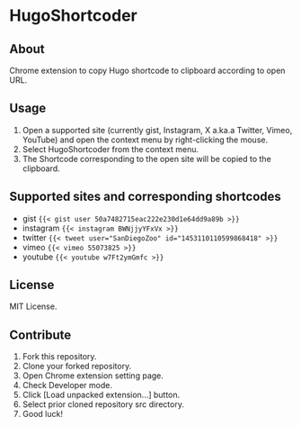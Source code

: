 HugoShortcoder
=================

## About

Chrome extension to copy Hugo shortcode to clipboard according to open URL.

## Usage

1. Open a supported site (currently gist, Instagram, X a.ka.a Twitter, Vimeo, YouTube) and open the context menu by right-clicking the mouse.
1. Select HugoShortcoder from the context menu.
1. The Shortcode corresponding to the open site will be copied to the clipboard.

## Supported sites and corresponding shortcodes

- gist `{{< gist user 50a7482715eac222e230d1e64dd9a89b >}}`
- instagram `{{< instagram BWNjjyYFxVx >}}`
- twitter `{{< tweet user="SanDiegoZoo" id="1453110110599868418" >}}`
- vimeo `{{< vimeo 55073825 >}}`
- youtube `{{< youtube w7Ft2ymGmfc >}}`


## License

MIT License.

## Contribute

1. Fork this repository.
1. Clone your forked repository.
1. Open Chrome extension setting page.
1. Check Developer mode.
1. Click [Load unpacked extension...] button.
1. Select prior cloned repository src directory.
1. Good luck!
